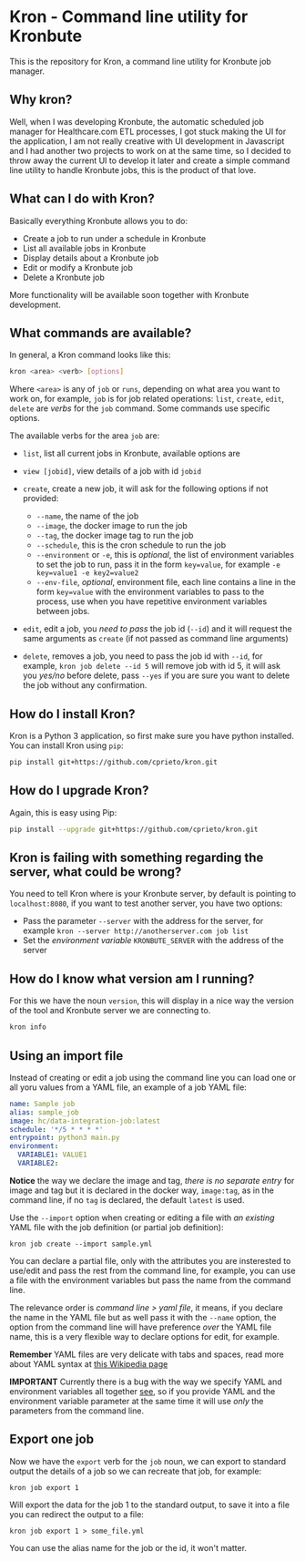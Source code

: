 # Kron - Command line utility for Kronbute

This is the repository for Kron, a command line utility for Kronbute job manager.

## Why kron?

Well, when I was developing Kronbute, the automatic scheduled job manager for Healthcare.com ETL processes, I got stuck making the UI for the application, I am not really creative with UI development in Javascript and I had another two projects to work on at the same time, so I decided to throw away the current UI to develop it later and create a simple command line utility to handle Kronbute jobs, this is the product of that love.

## What can I do with Kron?

Basically everything Kronbute allows you to do:

- Create a job to run under a schedule in Kronbute
- List all available jobs in Kronbute
- Display details about a Kronbute job
- Edit or modify a Kronbute job
- Delete a Kronbute job

More functionality will be available soon together with Kronbute development.

## What commands are available?

In general, a Kron command looks like this:

```sh
kron <area> <verb> [options]
```

Where `<area>` is any of `job` or `runs`, depending on what area you want to work on, for example, `job` is for job related operations: `list`, `create`, `edit`, `delete` are _verbs_ for the `job` command. Some commands use specific options.

The available verbs for the area `job` are:

- `list`, list all current jobs in Kronbute, available options are
- `view [jobid]`, view details of a job with id `jobid` 
- `create`, create a new job, it will ask for the following options if not provided:

  - `--name`, the name of the job
  - `--image`, the docker image to run the job
  - `--tag`, the docker image tag to run the job
  - `--schedule`, this is the cron schedule to run the job
  - `--environment` or `-e`, this is _optional_, the list of environment variables to set the job to run, pass it in the form `key=value`, for example `-e key=value1 -e key2=value2`
  - `--env-file`, _optional_, environment file, each line contains a line in the form `key=value` with the environment variables to pass to the process, use when you have repetitive environment variables between jobs.

- `edit`, edit a job, you _need to pass_ the job id (`--id`) and it will request the same arguments as `create` (if not passed as command line arguments)
- `delete`, removes a job, you need to pass the job id with `--id`, for example, `kron job delete --id 5` will remove job with id 5, it will ask you _yes/no_ before delete, pass `--yes` if you are sure you want to delete the job without any confirmation.

## How do I install Kron?

Kron is a Python 3 application, so first make sure you have python installed. You can install Kron using `pip`:

```sh
pip install git+https://github.com/cprieto/kron.git
```

## How do I upgrade Kron?

Again, this is easy using Pip:

```sh
pip install --upgrade git+https://github.com/cprieto/kron.git
```

## Kron is failing with something regarding the server, what could be wrong?

You need to tell Kron where is your Kronbute server, by default is pointing to `localhost:8080`, if you want to test another server, you have two options:

 - Pass the parameter `--server` with the address for the server, for example `kron --server http://anotherserver.com job list`
 - Set the _environment variable_ `KRONBUTE_SERVER` with the address of the server

## How do I know what version am I running?

For this we have the noun `version`, this will display in a nice way the version of the tool and Kronbute server we are connecting to.

```sh
kron info
```

## Using an import file

Instead of creating or edit a job using the command line you can load one or all yoru values from a YAML file, an example of a job YAML file:

```yaml
name: Sample job
alias: sample_job
image: hc/data-integration-job:latest
schedule: '*/5 * * * *'
entrypoint: python3 main.py
environment:
  VARIABLE1: VALUE1
  VARIABLE2:
```

**Notice** the way we declare the image and tag, _there is no separate entry_ for image and tag but it is declared in the docker way, `image:tag`, as in the command line, if no `tag` is declared, the default `latest` is used.

Use the `--import` option when creating or editing a file with _an existing_ YAML file with the job definition (or partial job definition):

```
kron job create --import sample.yml
```

You can declare a partial file, only with the attributes you are insterested to use/edit and pass the rest from the command line, for example, you can use a file with the environment variables but pass the name from the command line.

The relevance order is _command line > yaml file_, it means, if you declare the name in the YAML file but as well pass it with the `--name` option, the option from the command line will have preference _over_ the YAML file name, this is a very flexible way to declare options for edit, for example.

**Remember** YAML files are very delicate with tabs and spaces, read more about YAML syntax at [this Wikipedia page](https://en.wikipedia.org/wiki/YAML)

**IMPORTANT** Currently there is a bug with the way we specify YAML and environment variables all together [see](https://www.pivotaltracker.com/story/show/160248865), so if you provide YAML and the environment variable parameter at the same time it will use _only_ the parameters from the command line.

## Export one job

Now we have the `export` verb for the `job` noun, we can export to standard output the details of a job so we can recreate that job, for example:

```
kron job export 1
```

Will export the data for the job 1 to the standard output, to save it into a file you can redirect the output to a file:

```
kron job export 1 > some_file.yml
```

You can use the alias name for the job or the id, it won't matter.

